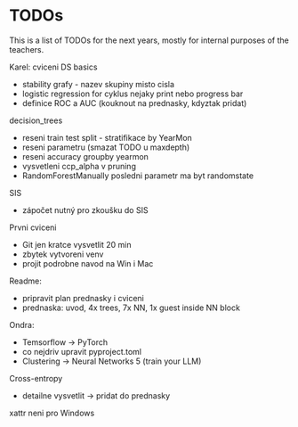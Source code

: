 # TODOs
This is a list of TODOs for the next years, mostly for internal purposes of the teachers.

Karel:
cviceni DS basics
- stability grafy - nazev skupiny misto cisla
- logistic regression for cyklus nejaky print nebo progress bar
- definice ROC a AUC (kouknout na prednasky, kdyztak pridat)

decision_trees 
- reseni train test split - stratifikace by YearMon
- reseni parametru (smazat TODO u maxdepth)
- reseni accuracy groupby yearmon
- vysvetleni ccp_alpha v pruning
- RandomForestManually posledni parametr ma byt randomstate


SIS
- zápočet nutný pro zkoušku do SIS

Prvni cviceni
- Git jen kratce vysvetlit 20 min
- zbytek vytvoreni venv
- projit podrobne navod na Win i Mac

Readme:
- pripravit plan prednasky i cviceni
- prednaska: uvod, 4x trees, 7x NN, 1x guest inside NN block 

  
Ondra:
- Temsorflow -> PyTorch
- co nejdriv upravit pyproject.toml
- Clustering -> Neural Networks 5 (train your LLM)

Cross-entropy 
- detailne vysvetlit -> pridat do prednasky

xattr neni pro Windows
